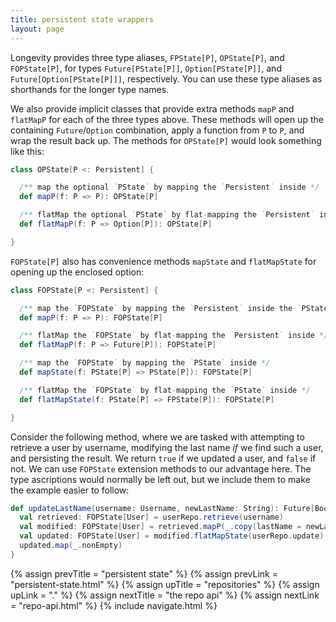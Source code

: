 ```yaml
---
title: persistent state wrappers
layout: page
---
```


Longevity provides three type aliases, `FPState[P]`, `OPState[P]`, and
`FOPState[P]`, for types `Future[PState[P]]`, `Option[PState[P]]`, and
`Future[Option[PState[P]]]`, respectively. You can use these type
aliases as shorthands for the longer type names.

We also provide implicit classes that provide extra methods `mapP` and
`flatMapP` for each of the three types above. These methods will open
up the containing `Future`/`Option` combination, apply a function from
`P` to `P`, and wrap the result back up. The methods for `OPState[P]`
would look something like this:

```scala
class OPState[P <: Persistent] {

  /** map the optional `PState` by mapping the `Persistent` inside */
  def mapP(f: P => P): OPState[P]

  /** flatMap the optional `PState` by flat-mapping the `Persistent` inside */
  def flatMapP(f: P => Option[P]): OPState[P]

}
```

`FOPState[P]` also has convenience methods `mapState` and
`flatMapState` for opening up the enclosed option:

```scala
class FOPState[P <: Persistent] {

  /** map the `FOPState` by mapping the `Persistent` inside the `PState` */
  def mapP(f: P => P): FOPState[P]

  /** flatMap the `FOPState` by flat-mapping the `Persistent` inside */
  def flatMapP(f: P => Future[P]): FOPState[P]

  /** map the `FOPState` by mapping the `PState` inside */
  def mapState(f: PState[P] => PState[P]): FOPState[P]

  /** flatMap the `FOPState` by flat-mapping the `PState` inside */
  def flatMapState(f: PState[P] => FPState[P]): FOPState[P]

}
```

Consider the following method, where we are tasked with attempting to
retrieve a user by username, modifying the last name _if_ we find such
a user, and persisting the result. We return `true` if we updated a
user, and `false` if not. We can use `FOPState` extension methods to
our advantage here. The type ascriptions would normally be left out,
but we include them to make the example easier to follow:

```scala
def updateLastName(username: Username, newLastName: String): Future[Boolean] = {
  val retrieved: FOPState[User] = userRepo.retrieve(username)
  val modified: FOPState[User] = retrieved.mapP(_.copy(lastName = newLastName))
  val updated: FOPState[User] = modified.flatMapState(userRepo.update)
  updated.map(_.nonEmpty)
}
```

{% assign prevTitle = "persistent state" %}
{% assign prevLink  = "persistent-state.html" %}
{% assign upTitle   = "repositories" %}
{% assign upLink    = "." %}
{% assign nextTitle = "the repo api" %}
{% assign nextLink  = "repo-api.html" %}
{% include navigate.html %}
